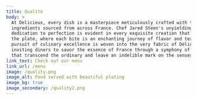 ```yaml
---
title: Qualité
body: >
  At Delicieux, every dish is a masterpiece meticulously crafted with the finest
  ingredients sourced from across France. Chef Jared Steen's unyielding
  dedication to perfection is evident in every exquisite creation that graces
  the plate, where each bite is an enchanting journey of flavor and texture. The
  pursuit of culinary excellence is woven into the very fabric of Délicieux,
  inviting diners to savor the essence of France through a symphony of flavors
  that transcend the ordinary and leave an indelible mark on the senses.
link_text: Check out our menu
link_url: /menu
image: /quality.png
image_alt: Food served with beautiful plating
image_bg: true
image_secondary: /quality2.png
---
```



